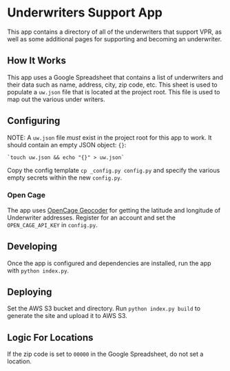 # Underwriters Support App

This app contains a directory of all of the underwriters that support VPR, as
well as some additional pages for supporting and becoming an underwriter.

## How It Works

This app uses a Google Spreadsheet that contains a list of underwriters and
their data such as name, address, city, zip code, etc. This sheet is used to
populate a `uw.json` file that is located at the project root. This file is used
to map out the various under writers.

## Configuring

NOTE: A `uw.json` file _must_ exist in the project root for this app to work.
It should contain an empty JSON object: `{}`:

    `touch uw.json && echo "{}" > uw.json`

Copy the config template `cp _config.py config.py` and specify the various empty
secrets within the new `config.py`.

### Open Cage

The app uses [OpenCage Geocoder](http://geocoder.opencagedata.com/) for getting
the latitude and longitude of Underwriter addresses. Register for an account and
set the `OPEN_CAGE_API_KEY` in `config.py`.

## Developing

Once the app is configured and dependencies are installed, run the app with `python index.py`.

## Deploying

Set the AWS S3 bucket and directory. Run `python index.py build` to generate the
site and upload it to AWS S3.

## Logic For Locations

If the zip code is set to `00000` in the Google Spreadsheet, do not set a
location.
